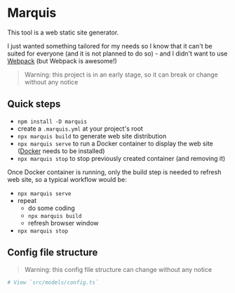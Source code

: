 # Marquis

This tool is a web static site generator.

I just wanted something tailored for my needs so I know that it can't be suited for everyone (and it is not planned to do so) - and I didn't want to use [Webpack](https://webpack.js.org) (but Webpack is awesome!)

> Warning: this project is in an early stage, so it can break or change without any notice

## Quick steps

- `npm install -D marquis`
- create a `.marquis.yml` at your project's root
- `npx marquis build` to generate web site distribution
- `npx marquis serve` to run a Docker container to display the web site ([Docker](https://www.docker.com/products/docker-desktop) needs to be installed)
- `npx marquis stop` to stop previously created container (and removing it)

Once Docker container is running, only the build step is needed to refresh web site, so a typical workflow would be:

- `npx marquis serve`
- repeat
  - do some coding
  - `npx marquis build`
  - refresh browser window
- `npx marquis stop`

## Config file structure

> Warning: this config file structure can change without any notice

```yml
# View `src/models/config.ts`
```
